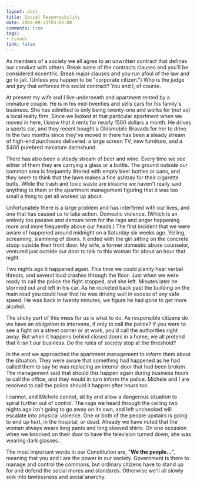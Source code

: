 ```yaml
--- 
layout: post
title: Social Responsibility
date: 2005-09-21T03:02:00
comments: true
tags:
- issues
link: false
---
```

As members of a society we all agree to an unwritten contract that defines our conduct with others. Break some of the contracts clauses and you'll be considered eccentric. Break major clauses and you run afoul of the law and go to jail. (Unless you happen to be "corporate citizen.") Who is the judge and jury that enforces this social contract? You and I, of course.

At present my wife and I live underneath and apartment rented by a immature couple. He is in his mid-twenties and sells cars for his family's business. She has admitted to only being twenty-one and works for (not as) a local realty firm. Since we looked at that particular apartment when we moved in here, I know that it rents for nearly 1500 dollars a month. He drives a sports car, and they recent bought a Oldsmobile Bravada for her to drive. In the two months since they've moved in there has been a steady stream of high-end purchases delivered: a large screen TV, new furniture, and a $400 purebred miniature dachshund.

There has also been a steady stream of beer and wine. Every time we see either of them they are carrying a glass or a bottle. The ground outside our common area is frequently littered with empty beer bottles or cans, and they seem to think that the lawn makes a fine ashtray for their cigarette butts. While the trash and toxic waste are irksome we haven't really said anything to them or the apartment management figuring that it was too small a thing to get all worked up about.

Unfortunately there is a large problem and has interfered with our lives, and one that has caused us to take action. Domestic violence. (Which is an entirely too passive and demure term for the rage and anger happening more and more frequently above our heads.) The first incident that we were aware of happened around midnight on a Saturday six weeks ago. Yelling, screaming, slamming of doors. It ended with the girl sitting on the concrete stoop outside their front door. My wife, a former domestic abuse counselor, ventured just outside our door to talk to this woman for about an hour that night.

Two nights ago it happened again. This time we could plainly hear verbal threats, and several loud crashes through the floor. Just when we were ready to call the police the fight stopped, and she left. Minutes later he stormed out and left in his car. As he rocketed back past the building on the main road you could hear that he was driving well in excess of any safe speed. He was back in twenty minutes; we figure he had gone to get more alcohol.

The sticky part of this mess for us is what to do. As responsible citizens do we have an obligation to intervene, if only to call the police? If you were to see a fight on a street corner or at work, you'd call the authorities right away. But when it happens behind closed doors in a home, we all pretend that it isn't our business. Do the rules of society stop at the threshold?

In the end we approached the apartment management to inform them about the situation. They were aware that something had happened as he had called them to say he was replacing an interior door that had been broken. The management said that should this happen again during business hours to call the office, and they would in turn inform the police. Michele and I are resolved to call the police should it happen after hours too.

I cannot, and Michele cannot, sit by and allow a dangerous situation to spiral further out of control. The rage we heard through the ceiling two nights ago isn't going to go away on its own, and left unchecked will escalate into physical violence. One or both of the people upstairs is going to end up hurt, in the hospital, or dead. Already we have noted that the woman always wears long pants and long sleeved shirts. On one occasion when we knocked on their door to have the television turned down, she was wearing dark glasses.

The most important words in our Constitution are, "<strong>We the people...</strong>", meaning that you and I are the power in our society. Government is there to manage and control the commons, but ordinary citizens have to stand up for and defend the social mores and standards. Otherwise we'll all slowly sink into lawlessness and social anarchy.
